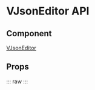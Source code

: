 <script setup>
</script>

# VJsonEditor API

## Component
[VJsonEditor](/componentdocs/vjsoneditor)

## Props
::: raw
<client-only>
</client-only>
:::